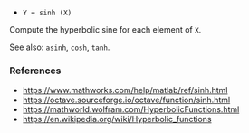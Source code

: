 - `Y = sinh (X)`

Compute the hyperbolic sine for each element of `X`.

See also: `asinh`, `cosh`, `tanh`.

### References

- https://www.mathworks.com/help/matlab/ref/sinh.html
- https://octave.sourceforge.io/octave/function/sinh.html
- https://mathworld.wolfram.com/HyperbolicFunctions.html
- https://en.wikipedia.org/wiki/Hyperbolic_functions
